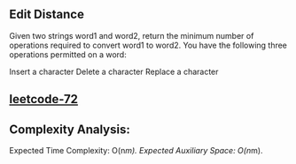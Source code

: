 ## Edit Distance

Given two strings word1 and word2, return the minimum number of operations required to convert word1 to word2.
You have the following three operations permitted on a word:

Insert a character
Delete a character
Replace a character

<h2><a href="https://leetcode.com/problems/edit-distance/description/">leetcode-72</a></h2>

## Complexity Analysis:

Expected Time Complexity: O(n*m).
Expected Auxiliary Space: O(n*m).
